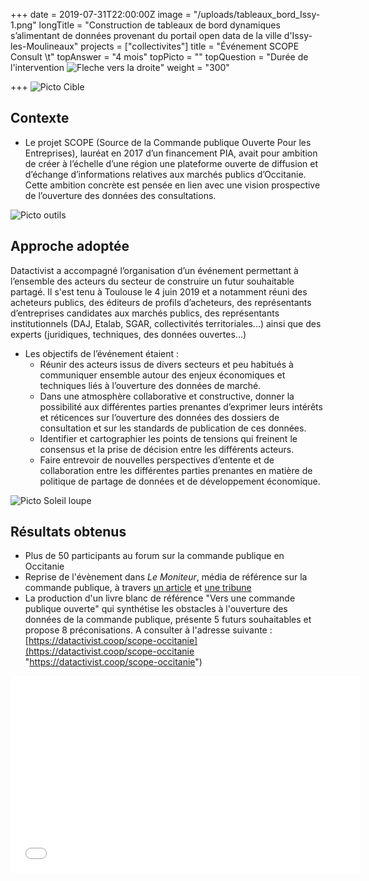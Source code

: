 +++
date = 2019-07-31T22:00:00Z
image = "/uploads/tableaux_bord_Issy-1.png"
longTitle = "Construction de tableaux de bord dynamiques s’alimentant de données provenant du portail open data de la ville d'Issy-les-Moulineaux"
projects = ["collectivites"]
title = "Événement SCOPE Consult \t"
topAnswer = "4 mois"
topPicto = ""
topQuestion = "Durée de l'intervention ![Fleche vers la droite](/images/white-dotted-arrow.svg)"
weight = "300"

+++
![Picto Cible](/images/target.svg)

## Contexte

* Le projet SCOPE (Source de la Commande publique Ouverte Pour les Entreprises), lauréat en 2017 d’un financement PIA, avait pour ambition de créer à l’échelle d’une région une plateforme ouverte de diffusion et d’échange d’informations relatives aux marchés publics d’Occitanie. Cette ambition concrète est pensée en lien avec une vision prospective de l’ouverture des données des consultations.

![Picto outils](/images/tools.svg)

## Approche adoptée

Datactivist a accompagné l’organisation d’un événement permettant à l’ensemble des acteurs du secteur de construire un futur souhaitable partagé. Il s'est tenu à Toulouse le 4 juin 2019 et a notamment réuni des acheteurs publics, des éditeurs de profils d’acheteurs, des représentants d’entreprises candidates aux marchés publics, des représentants institutionnels (DAJ, Etalab, SGAR, collectivités territoriales...) ainsi que des experts (juridiques, techniques, des données ouvertes...)

* Les objectifs de l’événement étaient :
  * Réunir des acteurs issus de divers secteurs et peu habitués à communiquer ensemble autour des enjeux économiques et techniques liés à l’ouverture des données de marché.
  * Dans une atmosphère collaborative et constructive, donner la possibilité aux différentes parties prenantes d’exprimer leurs intérêts et réticences sur l’ouverture des données des dossiers de consultation et sur les standards de publication de ces données.
  * Identifier et cartographier les points de tensions qui freinent le consensus et la prise de décision entre les différents acteurs.
  * Faire entrevoir de nouvelles perspectives d’entente et de collaboration entre les différentes parties prenantes en matière de politique de partage de données et de développement économique.

![Picto Soleil loupe](/images/search-sun.svg)

## Résultats obtenus

* Plus de 50 participants au forum sur la commande publique en Occitanie
* Reprise de l'évènement dans _Le Moniteur_, média de référence sur la commande publique, à travers [un article](https://www.lemoniteur.fr/article/la-difficile-ouverture-des-donnees-de-la-commande-publique.2041825) et [une tribune](https://www.lemoniteur.fr/article/acheteurs-publics-osez-une-commande-publique-plus-ouverte.2128174)
* La production d'un livre blanc de référence "Vers une commande publique ouverte" qui synthétise les obstacles à l'ouverture des données de la commande publique, présente 5 futurs souhaitables et propose 8 préconisations. A consulter à l'adresse suivante : [https://datactivist.coop/scope-occitanie](https://datactivist.coop/scope-occitanie "https://datactivist.coop/scope-occitanie")

<iframe width="560" height="315" sandbox="allow-same-origin allow-scripts allow-popups" src="[https://aperi.tube/videos/embed/fd8f466c-21e2-4a39-8e8d-75a0b1de5120](https://datactivist.coop/scope-occitanie "https://datactivist.coop/scope-occitanie")" frameborder="0" allowfullscreen></iframe>
